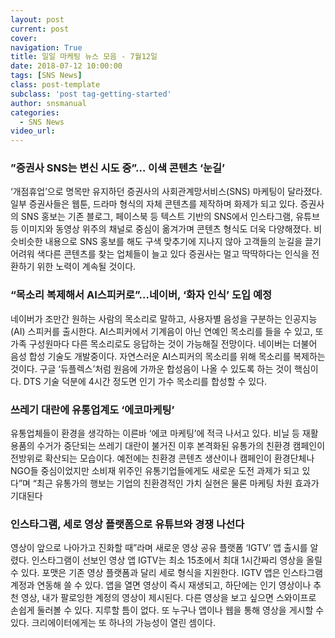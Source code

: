 ```yaml
---
layout: post
current: post
cover:  
navigation: True
title: 일일 마케팅 뉴스 모음 - 7월12일
date: 2018-07-12 10:00:00
tags: [SNS News]
class: post-template
subclass: 'post tag-getting-started'
author: snsmanual
categories:
  - SNS News
video_url: 
---
```


### **”증권사 SNS는 변신 시도 중”… 이색 콘텐츠 ‘눈길’**

‘개점휴업’으로 명목만 유지하던 증권사의 사회관계망서비스(SNS) 마케팅이 달라졌다.
일부 증권사들은 웹툰, 드라마 형식의 자체 콘텐츠를 제작하며 화제가 되고 있다.
증권사의 SNS 홍보는 기존 블로그, 페이스북 등 텍스트 기반의 SNS에서
인스타그램, 유튜브 등 이미지와 동영상 위주의 채널로 중심이 옮겨가며 콘텐츠 형식도 더욱 다양해졌다.
비슷비슷한 내용으로 SNS 홍보를 해도 구색 맞추기에 지나지 않아 고객들의 눈길을 끌기 어려워
색다른 콘텐츠를 찾는 업체들이 늘고 있다
증권사는 멀고 딱딱하다는 인식을 전환하기 위한 노력이 계속될 것이다.


### **“목소리 복제해서 AI스피커로”…네이버, ‘화자 인식’ 도입 예정**

네이버가 조만간 원하는 사람의 목소리로 말하고,
사용자별 음성을 구분하는 인공지능(AI) 스피커를 출시한다.
AI스피커에서 기계음이 아닌 연예인 목소리를 들을 수 있고,
또 가족 구성원마다 다른 목소리로도 응답하는 것이 가능해질 전망이다.
네이버는 더불어 음성 합성 기술도 개발중이다.
자연스러운 AI스피커의 목소리를 위해 목소리를 복제하는 것이다.
구글 ‘듀플렉스’처럼 원음에 가까운 합성음이 나올 수 있도록 하는 것이 핵심이다.
DTS 기술 덕분에 4시간 정도면 인기 가수 목소리를 합성할 수 있다.


### **쓰레기 대란에 유통업계도 ‘에코마케팅’**

유통업체들이 환경을 생각하는 이른바 ‘에코 마케팅’에 적극 나서고 있다.
비닐 등 재활용품의 수거가 중단되는 쓰레기 대란이 불거진 이후 본격화된
유통가의 친환경 캠페인이 전방위로 확산되는 모습이다.
예전에는 친환경 콘텐츠 생산이나 캠페인이 환경단체나 NGO들 중심이었지만
소비재 위주인 유통기업들에게도 새로운 도전 과제가 되고 있다”며
“최근 유통가의 행보는 기업의 친환경적인 가치 실현은 물론 마케팅 차원 효과가 기대된다


### **인스타그램, 세로 영상 플랫폼으로 유튜브와 경쟁 나선다**

영상이 앞으로 나아가고 진화할 때”라며 새로운 영상 공유 플랫폼 ‘IGTV’ 앱 출시를 알렸다.
인스타그램이 선보인 영상 앱 IGTV는 최소 15초에서 최대 1시간짜리 영상을 올릴 수 있다.
포맷은 기존 영상 플랫폼과 달리 세로 형식을 지원한다.
IGTV 앱은 인스타그램 계정과 연동해 쓸 수 있다. 앱을 열면 영상이 즉시 재생되고,
하단에는 인기 영상이나 추천 영상, 내가 팔로잉한 계정의 영상이 제시된다.
다른 영상을 보고 싶으면 스와이프로 손쉽게 둘러볼 수 있다. 지루할 틈이 없다.
또 누구나 앱이나 웹을 통해 영상을 게시할 수 있다. 크리에이터에게는 또 하나의 가능성이 열린 셈이다.